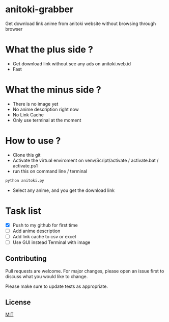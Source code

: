 # anitoki-grabber
Get download link anime from anitoki website without browsing through browser

# What the plus side ?
+ Get download link without see any ads on anitoki.web.id
+ Fast

# What the minus side ?
- There is no image yet
- No anime description right now
- No Link Cache 
- Only use terminal at the moment

# How to use ?
- Clone this git
- Activate the virtual enviroment on venv/Script/activate / activate.bat / activate.ps1
- run this on command line / terminal
```bash
python anitoki.py
```
- Select any anime, and you get the download link

# Task list
- [x] Push to my github for first time
- [ ] Add anime description
- [ ] Add link cache to csv or excel
- [ ] Use GUI instead Terminal with image

## Contributing
Pull requests are welcome. For major changes, please open an issue first to discuss what you would like to change.

Please make sure to update tests as appropriate.

## License
[MIT](https://choosealicense.com/licenses/mit/)

